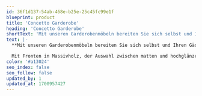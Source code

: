 ```yaml
---
id: 36f1d137-54ab-468e-b25e-25c45fc99e1f
blueprint: product
title: 'Concetto Garderobe'
heading: 'Concetto Garderobe'
shortText: 'Mit unseren Garderobenmöbeln bereiten Sie sich selbst und Ihren Gästen einen geschmackvollen Empfang. Das System bietet für jeden Nutzungszweck und jede Raumgröße eine passende Lösung und lässt sich für Sie individuell planen.'
text: |-
  **Mit unseren Garderobenmöbeln bereiten Sie sich selbst und Ihren Gästen einen geschmackvollen Empfang. Das System bietet für jeden Nutzungszweck und jede Raumgröße eine passende Lösung und lässt sich für Sie individuell planen.**

  Mit Fronten in Massivholz, der Auswahl zwischen matten und hochglänzenden Lackoberflächen, einer Vielzahl von Griff- und Stellfußoptionen bietet CONCETTO für jede Aufgabenstellung das passgenau geplante Möbel an. Von Wohnmöbeln über Speisen- und Garderobenmöbeln ist für jeden Einsatzzweck etwas passendes dabei – nicht nur für Freunde des Massivholzes.
color: '#a13024'
seo_index: false
seo_follow: false
updated_by: 1
updated_at: 1700957427
---
```

